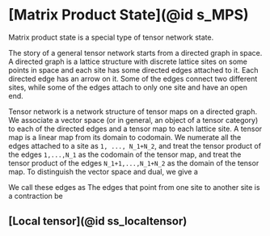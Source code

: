# [Matrix Product State](@id s_MPS)

Matrix product state is a special type of tensor network state.

The story of a general tensor network starts from a directed graph in space. A directed
graph is a lattice structure with discrete lattice sites on some points in space and each
site has some directed edges attached to it. Each directed edge has an arrow on it. Some of
the edges connect two different sites, while some of the edges attach to only one site and
have an open end.

Tensor network is a network structure of tensor maps on a directed graph. We associate a
vector space (or in general, an object of a tensor category) to each of the directed edges
and a tensor map to each lattice site. A tensor map is a linear map from its domain to
codomain. We numerate all the edges attached to a site as ``1, ..., N_1+N_2``, and treat
the tensor product of the edges ``1,...,N_1`` as the codomain of the tensor map, and treat
the tensor product of the edges ``N_1+1,...,N_1+N_2`` as the domain of the tensor map. To
distinguish the vector space and dual, we give a 



We call these edges as The
edges that point from one site to another site is a contraction be




## [Local tensor](@id ss_localtensor)

